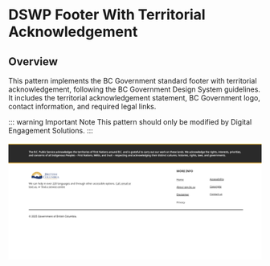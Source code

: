 # DSWP Footer With Territorial Acknowledgement
 
## Overview
This pattern implements the BC Government standard footer with territorial acknowledgement, following the BC Government Design System guidelines. It includes the territorial acknowledgement statement, BC Government logo, contact information, and required legal links.
 
::: warning Important Note
This pattern should only be modified by Digital Engagement Solutions.
:::
 
![Styling Details](/images/patterns/dswp-footer-with-territorial-acknowledgement/a.png)

 

